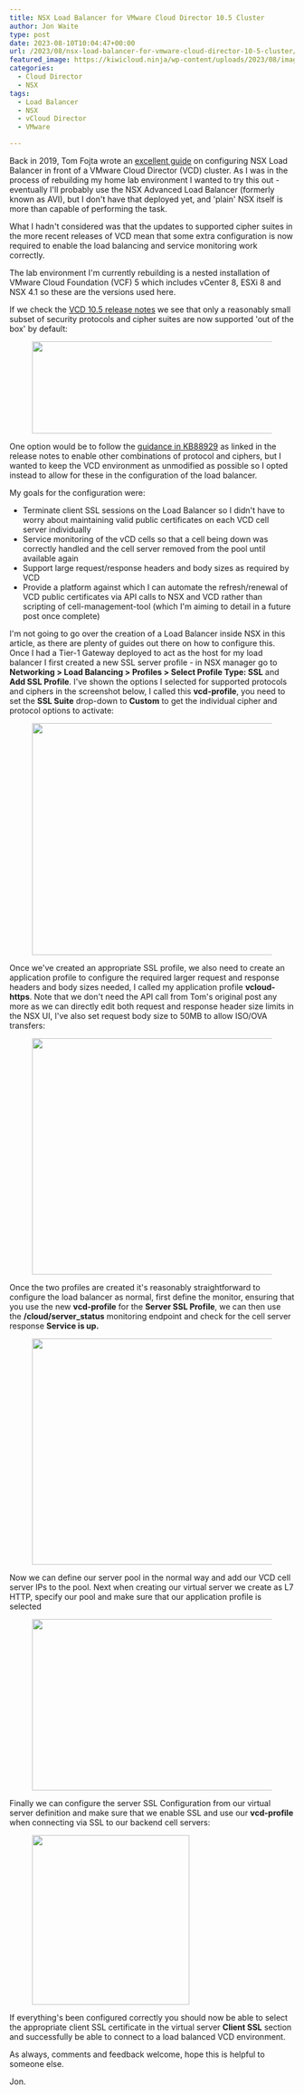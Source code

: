 ```yaml
---
title: NSX Load Balancer for VMware Cloud Director 10.5 Cluster
author: Jon Waite
type: post
date: 2023-08-10T10:04:47+00:00
url: /2023/08/nsx-load-balancer-for-vmware-cloud-director-10-5-cluster/
featured_image: https://kiwicloud.ninja/wp-content/uploads/2023/08/image-5-139x150.png
categories:
  - Cloud Director
  - NSX
tags:
  - Load Balancer
  - NSX
  - vCloud Director
  - VMware

---
```

Back in 2019, Tom Fojta wrote an <a rel="noreferrer noopener" href="https://fojta.wordpress.com/2019/06/28/load-balancing-vcloud-director-with-nsx-t/" target="_blank">excellent guide</a> on configuring NSX Load Balancer in front of a VMware Cloud Director (VCD) cluster. As I was in the process of rebuilding my home lab environment I wanted to try this out - eventually I'll probably use the NSX Advanced Load Balancer (formerly known as AVI), but I don't have that deployed yet, and 'plain' NSX itself is more than capable of performing the task.

What I hadn't considered was that the updates to supported cipher suites in the more recent releases of VCD mean that some extra configuration is now required to enable the load balancing and service monitoring work correctly.

The lab environment I'm currently rebuilding is a nested installation of VMware Cloud Foundation (VCF) 5 which includes vCenter 8, ESXi 8 and NSX 4.1 so these are the versions used here.

If we check the <a rel="noreferrer noopener" href="https://docs.vmware.com/en/VMware-Cloud-Director/10.5/rn/vmware-cloud-director-105-release-notes/" target="_blank">VCD 10.5 release notes</a> we see that only a reasonably small subset of security protocols and cipher suites are now supported 'out of the box' by default:<figure class="wp-block-image size-large">

<img loading="lazy" decoding="async" width="800" height="163" src="https://kiwicloud.ninja/wp-content/uploads/2023/08/image-800x163.png" alt="" class="wp-image-69097" srcset="https://kiwicloud.ninja/wp-content/uploads/2023/08/image-800x163.png 800w, https://kiwicloud.ninja/wp-content/uploads/2023/08/image-300x61.png 300w, https://kiwicloud.ninja/wp-content/uploads/2023/08/image-768x156.png 768w, https://kiwicloud.ninja/wp-content/uploads/2023/08/image-150x31.png 150w, https://kiwicloud.ninja/wp-content/uploads/2023/08/image-250x51.png 250w, https://kiwicloud.ninja/wp-content/uploads/2023/08/image.png 890w" sizes="(max-width: 800px) 100vw, 800px" /> </figure> 

One option would be to follow the <a href="https://kb.vmware.com/s/article/88929" target="_blank" rel="noreferrer noopener">guidance in KB88929</a> as linked in the release notes to enable other combinations of protocol and ciphers, but I wanted to keep the VCD environment as unmodified as possible so I opted instead to allow for these in the configuration of the load balancer.

My goals for the configuration were:

<ul class="wp-block-list">
  <li>
    Terminate client SSL sessions on the Load Balancer so I didn't have to worry about maintaining valid public certificates on each VCD cell server individually
  </li>
  <li>
    Service monitoring of the vCD cells so that a cell being down was correctly handled and the cell server removed from the pool until available again
  </li>
  <li>
    Support large request/response headers and body sizes as required by VCD
  </li>
  <li>
    Provide a platform against which I can automate the refresh/renewal of VCD public certificates via API calls to NSX and VCD rather than scripting of cell-management-tool (which I'm aiming to detail in a future post once complete)
  </li>
</ul>

I'm not going to go over the creation of a Load Balancer inside NSX in this article, as there are plenty of guides out there on how to configure this. Once I had a Tier-1 Gateway deployed to act as the host for my load balancer I first created a new SSL server profile - in NSX manager go to **Networking > Load Balancing > Profiles > Select Profile Type: SSL** and **Add SSL Profile**. I've shown the options I selected for supported protocols and ciphers in the screenshot below, I called this **vcd-profile**, you need to set the **SSL Suite** drop-down to **Custom** to get the individual cipher and protocol options to activate:

<div class="wp-block-image">
  <figure class="aligncenter size-large"><a href="https://kiwicloud.ninja/wp-content/uploads/2023/08/image-1.png"><img loading="lazy" decoding="async" width="800" height="410" src="https://kiwicloud.ninja/wp-content/uploads/2023/08/image-1-800x410.png" alt="" class="wp-image-69100" style="object-fit:cover" srcset="https://kiwicloud.ninja/wp-content/uploads/2023/08/image-1-800x410.png 800w, https://kiwicloud.ninja/wp-content/uploads/2023/08/image-1-300x154.png 300w, https://kiwicloud.ninja/wp-content/uploads/2023/08/image-1-768x394.png 768w, https://kiwicloud.ninja/wp-content/uploads/2023/08/image-1-1536x787.png 1536w, https://kiwicloud.ninja/wp-content/uploads/2023/08/image-1-150x77.png 150w, https://kiwicloud.ninja/wp-content/uploads/2023/08/image-1-250x128.png 250w, https://kiwicloud.ninja/wp-content/uploads/2023/08/image-1.png 1723w" sizes="(max-width: 800px) 100vw, 800px" /></a></figure>
</div>

Once we've created an appropriate SSL profile, we also need to create an application profile to configure the required larger request and response headers and body sizes needed, I called my application profile **vcloud-https**. Note that we don't need the API call from Tom's original post any more as we can directly edit both request and response header size limits in the NSX UI, I've also set request body size to 50MB to allow ISO/OVA transfers:

<div class="wp-block-image">
  <figure class="aligncenter size-large"><a href="https://kiwicloud.ninja/wp-content/uploads/2023/08/image-2.png"><img loading="lazy" decoding="async" width="800" height="418" src="https://kiwicloud.ninja/wp-content/uploads/2023/08/image-2-800x418.png" alt="" class="wp-image-69107" srcset="https://kiwicloud.ninja/wp-content/uploads/2023/08/image-2-800x418.png 800w, https://kiwicloud.ninja/wp-content/uploads/2023/08/image-2-300x157.png 300w, https://kiwicloud.ninja/wp-content/uploads/2023/08/image-2-768x401.png 768w, https://kiwicloud.ninja/wp-content/uploads/2023/08/image-2-150x78.png 150w, https://kiwicloud.ninja/wp-content/uploads/2023/08/image-2-250x131.png 250w, https://kiwicloud.ninja/wp-content/uploads/2023/08/image-2.png 1462w" sizes="(max-width: 800px) 100vw, 800px" /></a></figure>
</div>

Once the two profiles are created it's reasonably straightforward to configure the load balancer as normal, first define the monitor, ensuring that you use the new **vcd-profile** for the **Server SSL Profile**, we can then use the **/cloud/server_status** monitoring endpoint and check for the cell server response **Service is up.**

<div class="wp-block-image">
  <figure class="aligncenter size-large"><a href="https://kiwicloud.ninja/wp-content/uploads/2023/08/image-3.png"><img loading="lazy" decoding="async" width="800" height="400" src="https://kiwicloud.ninja/wp-content/uploads/2023/08/image-3-800x400.png" alt="" class="wp-image-69110" srcset="https://kiwicloud.ninja/wp-content/uploads/2023/08/image-3-800x400.png 800w, https://kiwicloud.ninja/wp-content/uploads/2023/08/image-3-300x150.png 300w, https://kiwicloud.ninja/wp-content/uploads/2023/08/image-3-768x384.png 768w, https://kiwicloud.ninja/wp-content/uploads/2023/08/image-3-1536x767.png 1536w, https://kiwicloud.ninja/wp-content/uploads/2023/08/image-3-150x75.png 150w, https://kiwicloud.ninja/wp-content/uploads/2023/08/image-3-250x125.png 250w, https://kiwicloud.ninja/wp-content/uploads/2023/08/image-3.png 1644w" sizes="(max-width: 800px) 100vw, 800px" /></a></figure>
</div>

Now we can define our server pool in the normal way and add our VCD cell server IPs to the pool. Next when creating our virtual server we create as L7 HTTP, specify our pool and make sure that our application profile is selected

<div class="wp-block-image">
  <figure class="aligncenter size-large"><a href="https://kiwicloud.ninja/wp-content/uploads/2023/08/image-4.png"><img loading="lazy" decoding="async" width="800" height="303" src="https://kiwicloud.ninja/wp-content/uploads/2023/08/image-4-800x303.png" alt="" class="wp-image-69115" srcset="https://kiwicloud.ninja/wp-content/uploads/2023/08/image-4-800x303.png 800w, https://kiwicloud.ninja/wp-content/uploads/2023/08/image-4-300x114.png 300w, https://kiwicloud.ninja/wp-content/uploads/2023/08/image-4-768x291.png 768w, https://kiwicloud.ninja/wp-content/uploads/2023/08/image-4-150x57.png 150w, https://kiwicloud.ninja/wp-content/uploads/2023/08/image-4-250x95.png 250w, https://kiwicloud.ninja/wp-content/uploads/2023/08/image-4.png 1444w" sizes="(max-width: 800px) 100vw, 800px" /></a></figure>
</div>

Finally we can configure the server SSL Configuration from our virtual server definition and make sure that we enable SSL and use our **vcd-profile** when connecting via SSL to our backend cell servers:

<div class="wp-block-image">
  <figure class="aligncenter size-medium"><a href="https://kiwicloud.ninja/wp-content/uploads/2023/08/image-6.png"><img loading="lazy" decoding="async" width="278" height="300" src="https://kiwicloud.ninja/wp-content/uploads/2023/08/image-6-278x300.png" alt="" class="wp-image-69117" srcset="https://kiwicloud.ninja/wp-content/uploads/2023/08/image-6-278x300.png 278w, https://kiwicloud.ninja/wp-content/uploads/2023/08/image-6-139x150.png 139w, https://kiwicloud.ninja/wp-content/uploads/2023/08/image-6.png 575w" sizes="(max-width: 278px) 100vw, 278px" /></a></figure>
</div>

If everything's been configured correctly you should now be able to select the appropriate client SSL certificate in the virtual server **Client SSL** section and successfully be able to connect to a load balanced VCD environment.

As always, comments and feedback welcome, hope this is helpful to someone else.

Jon.